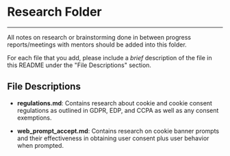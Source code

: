 # Research Folder

---

All notes on research or brainstorming done in between progress reports/meetings 
with mentors should be added into this folder.

For each file that you add, please include a *brief* description of the file 
in this README under the "File Descriptions" section.

## File Descriptions

- **regulations.md**: Contains research about cookie and cookie consent regulations as outlined in GDPR, EDP, and CCPA as well as any consent exemptions.

- **web_prompt_accept.md**: Contains research on cookie banner prompts and their effectiveness in obtaining user consent plus user behavior when prompted.

